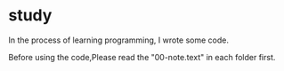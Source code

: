 # study
In the process of learning programming, I wrote some code.  

Before using the code,Please read the "00-note.text" in each folder first.
